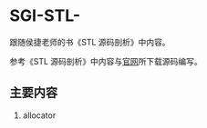 # SGI-STL-
跟随侯捷老师的书《STL 源码剖析》中内容。

参考《STL 源码剖析》中内容与[官网](https://www.sgi.com/tech/stl/)所下载源码编写。

## 主要内容

1. allocator
